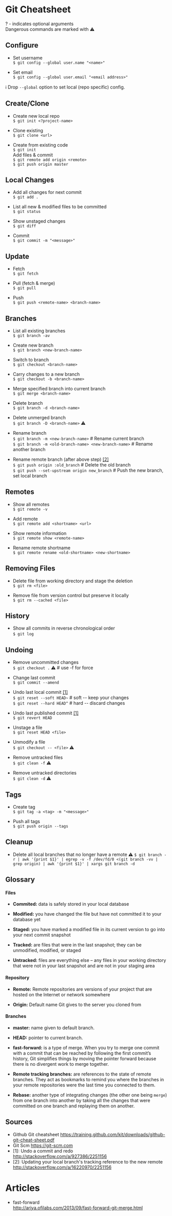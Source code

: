 # Git Cheatsheet

? - indicates optional arguments <br>
Dangerous commands are marked with :warning:

## Configure

- Set username <br>
`$ git config --global user.name "<name>"`

- Set email <br>
`$ git config --global user.email "<email address>"`

:information_source: Drop `--global` option to set local (repo specific) config.

## Create/Clone

- Create new local repo <br>
`$ git init <?project-name>`

- Clone existing  <br>
`$ git clone <url>` <br>

- Create from existing code  <br>
`$ git init` <br>
Add files & commit <br>
`$ git remote add origin <remote>` <br>
`$ git push origin master` <br>

## Local Changes

- Add all changes for next commit <br>
`$ git add .` <br>

- List all new & modified files to be committed <br>
`$ git status` <br>

- Show unstaged changes <br>
`$ git diff` <br>

- Commit <br>
`$ git commit -m "<message>"` <br>

## Update

- Fetch <br>
`$ git fetch` <br>

- Pull (fetch & merge) <br>
`$ git pull` <br>

- Push <br>
`$ git push <remote-name> <branch-name>` <br>

## Branches

- List all existing branches <br>
`$ git branch -av` <br>

- Create new branch <br>
`$ git branch <new-branch-name>` <br>

- Switch to branch <br>
`$ git checkout <branch-name>` <br>

- Carry changes to a new branch <br>
`$ git checkout -b <branch-name>` <br>

- Merge specified branch into current branch <br>
`$ git merge <branch-name>` <br>

- Delete branch <br>
`$ git branch -d <branch-name>` <br>

- Delete unmerged branch <br>
`$ git branch -D <branch-name>` :warning: <br> 

- Rename branch <br>
`$ git branch -m <new-branch-name>` # Rename current branch <br>
`$ git branch -m <old-branch-name> <new-branch-name>` # Rename another branch <br>

- Rename remote branch (after above step) <a href="#sources">[2]</a> <br>
`$ git push origin :old_branch`                 # Delete the old branch <br>
`$ git push --set-upstream origin new_branch`   # Push the new branch, set local branch <br>

## Remotes

- Show all remotes <br>
`$ git remote -v` <br>

- Add remote <br>
`$ git remote add <shortname> <url>` <br>

- Show remote information <br>
`$ git remote show <remote-name>` <br>

- Rename remote shortname <br>
`$ git remote rename <old-shortname> <new-shortname>` <br>

## Removing Files

- Delete file from working directory and stage the deletion <br>
`$ git rm <file>` <br>

- Remove file from version control but preserve it locally <br>
`$ git rm --cached <file>` <br>

## History

- Show all commits in reverse chronological order <br>
`$ git log` <br>

## Undoing

- Remove uncommitted changes <br>
`$ git checkout .` :warning: # use -f for force <br>

- Change last commit <br>
`$ git commit --amend` <br>

- Undo last local commit <a href="#sources">[1]</a> <br>
`$ git reset --soft HEAD~` # soft -- keep your changes<br>
`$ git reset --hard HEAD^` # hard -- discard changes<br>

- Undo last published commit <a href="#sources">[1]</a> <br>
`$ git revert HEAD` <br>

- Unstage a file <br>
`$ git reset HEAD <file>` <br>

- Unmodify a file <br>
`$ git checkout -- <file>` :warning:<br>

- Remove untracked files <br>
`$ git clean -f` :warning:<br>

- Remove untracked directories <br>
`$ git clean -d` :warning:<br>

## Tags

- Create tag <br>
`$ git tag -a <tag> -m "<message>"` 

- Push all tags <br>
`$ git push origin --tags`

## Cleanup

- Delete all local branches that no longer have a remote :warning:
`$ git branch -r | awk '{print $1}' | egrep -v -f /dev/fd/0 <(git branch -vv | grep origin) | awk '{print $1}' | xargs git branch -d`

## Glossary

#### Files

- **Commited:** data is safely stored in your local database
 
- **Modified:** you have changed the file but have not committed it to your database yet
 
- **Staged:** you have marked a modified file in its current version to go into your next commit snapshot

- **Tracked:** are files that were in the last snapshot; they can be unmodified, modified, or staged 
 
- **Untracked:** files are everything else – any files in your working directory that were not in your last snapshot and are not in your staging area
 
#### Repository

- **Remote:** Remote repositories are versions of your project that are hosted on the Internet or network somewhere
 
- **Origin:** Default name Git gives to the server you cloned from

#### Branches

- **master:** name given to default branch.
 
- **HEAD:** pointer to current branch.

- **fast-forward:** is a type of merge. When you try to merge one commit with a commit that can be reached by following the first commit’s history, Git simplifies things by moving the pointer forward because there is no divergent work to merge together.

- **Remote tracking branches:** are references to the state of remote branches. They act as bookmarks to remind you where the branches in your remote repositories were the last time you connected to them.

- **Rebase:** another type of integrating changes (the other one being `merge`) from one branch into another by taking all the changes that were committed on one branch and replaying them on another.

## Sources
- Github Git cheatsheet https://training.github.com/kit/downloads/github-git-cheat-sheet.pdf
- Git Scm https://git-scm.com
- [1]: Undo a commit and redo http://stackoverflow.com/a/927386/2251156
- [2]: Updating your local branch's tracking reference to the new remote http://stackoverflow.com/a/16220970/2251156
 
# Articles

- fast-forward <br>
  http://ariya.ofilabs.com/2013/09/fast-forward-git-merge.html

